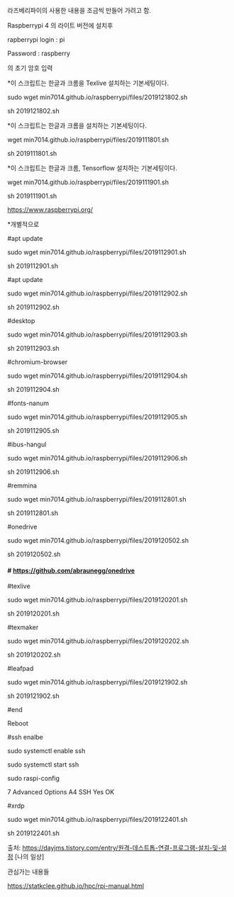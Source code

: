 라즈베리파이의 사용한 내용을 조금씩 만들어 가려고 함.

Raspberrypi 4 의 라이트 버전에 설치후

rapberrypi login : pi

Password : raspberry

의 초기 암호 입력

*이 스크립트는 한글과 크롬을 Texlive 설치하는 기본세팅이다.

sudo wget min7014.github.io/raspberrypi/files/2019121802.sh

sh 2019121802.sh




*이 스크립트는 한글과 크롬을 설치하는 기본세팅이다.

wget min7014.github.io/raspberrypi/files/2019111801.sh

sh 2019111801.sh


*이 스크립트는 한글과 크롬, Tensorflow 설치하는 기본세팅이다.

wget min7014.github.io/raspberrypi/files/2019111901.sh

sh 2019111901.sh

https://www.raspberrypi.org/



*개별적으로

#apt update

sudo wget min7014.github.io/raspberrypi/files/2019112901.sh 

sh 2019112901.sh 

#apt update

sudo wget min7014.github.io/raspberrypi/files/2019112902.sh 

sh 2019112902.sh 

#desktop

sudo wget min7014.github.io/raspberrypi/files/2019112903.sh 

sh 2019112903.sh 

#chromium-browser

sudo wget min7014.github.io/raspberrypi/files/2019112904.sh 

sh 2019112904.sh 

#fonts-nanum 

sudo wget min7014.github.io/raspberrypi/files/2019112905.sh 

sh 2019112905.sh 

#ibus-hangul

sudo wget min7014.github.io/raspberrypi/files/2019112906.sh 

sh 2019112906.sh 

#remmina 

sudo wget min7014.github.io/raspberrypi/files/2019112801.sh 

sh 2019112801.sh 

#onedrive

sudo wget min7014.github.io/raspberrypi/files/2019120502.sh 

sh 2019120502.sh 

#### # https://github.com/abraunegg/onedrive

#texlive

sudo wget min7014.github.io/raspberrypi/files/2019120201.sh 

sh 2019120201.sh 


#texmaker

sudo wget min7014.github.io/raspberrypi/files/2019120202.sh 

sh 2019120202.sh 

#leafpad

sudo wget min7014.github.io/raspberrypi/files/2019121902.sh 

sh 2019121902.sh 

#end

Reboot


#ssh enalbe

sudo systemctl enable ssh

sudo systemctl start ssh

sudo raspi-config

7 Advanced Options 
A4 SSH
Yes
OK

#xrdp

sudo wget min7014.github.io/raspberrypi/files/2019122401.sh 

sh 2019122401.sh 


출처: https://dayjms.tistory.com/entry/원격-데스트톱-연결-프로그램-설치-및-설정 [나의 일상]

관심가는 내용들

https://statkclee.github.io/hpc/rpi-manual.html
